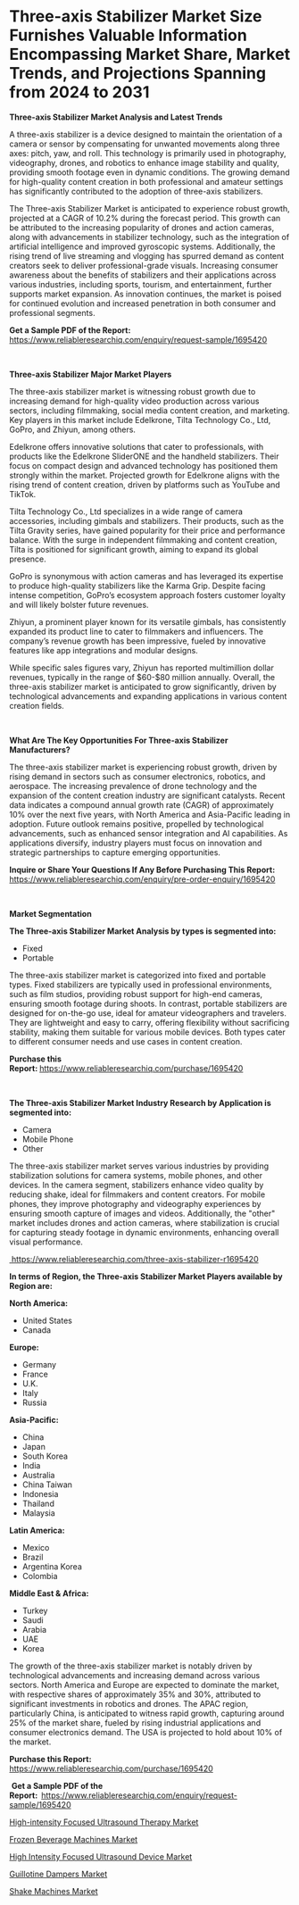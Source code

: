<p><h1>Three-axis Stabilizer Market Size Furnishes Valuable Information Encompassing Market Share, Market Trends, and Projections Spanning from 2024 to 2031</h1></p><p><strong>Three-axis Stabilizer Market Analysis and Latest Trends</strong></p>
<p><p>A three-axis stabilizer is a device designed to maintain the orientation of a camera or sensor by compensating for unwanted movements along three axes: pitch, yaw, and roll. This technology is primarily used in photography, videography, drones, and robotics to enhance image stability and quality, providing smooth footage even in dynamic conditions. The growing demand for high-quality content creation in both professional and amateur settings has significantly contributed to the adoption of three-axis stabilizers.</p><p>The Three-axis Stabilizer Market is anticipated to experience robust growth, projected at a CAGR of 10.2% during the forecast period. This growth can be attributed to the increasing popularity of drones and action cameras, along with advancements in stabilizer technology, such as the integration of artificial intelligence and improved gyroscopic systems. Additionally, the rising trend of live streaming and vlogging has spurred demand as content creators seek to deliver professional-grade visuals. Increasing consumer awareness about the benefits of stabilizers and their applications across various industries, including sports, tourism, and entertainment, further supports market expansion. As innovation continues, the market is poised for continued evolution and increased penetration in both consumer and professional segments.</p></p>
<p><strong>Get a Sample PDF of the Report:&nbsp;</strong> <a href="https://www.reliableresearchiq.com/enquiry/request-sample/1695420?utm_campaign=1121&utm_medium=2&utm_source=Github&utm_content=ia&utm_term=19102024&utm_id=three-axis-stabilizer">https://www.reliableresearchiq.com/enquiry/request-sample/1695420</a></p>
<p>&nbsp;</p>
<p><strong>Three-axis Stabilizer Major Market Players</strong></p>
<p><p>The three-axis stabilizer market is witnessing robust growth due to increasing demand for high-quality video production across various sectors, including filmmaking, social media content creation, and marketing. Key players in this market include Edelkrone, Tilta Technology Co., Ltd, GoPro, and Zhiyun, among others.</p><p>Edelkrone offers innovative solutions that cater to professionals, with products like the Edelkrone SliderONE and the handheld stabilizers. Their focus on compact design and advanced technology has positioned them strongly within the market. Projected growth for Edelkrone aligns with the rising trend of content creation, driven by platforms such as YouTube and TikTok.</p><p>Tilta Technology Co., Ltd specializes in a wide range of camera accessories, including gimbals and stabilizers. Their products, such as the Tilta Gravity series, have gained popularity for their price and performance balance. With the surge in independent filmmaking and content creation, Tilta is positioned for significant growth, aiming to expand its global presence.</p><p>GoPro is synonymous with action cameras and has leveraged its expertise to produce high-quality stabilizers like the Karma Grip. Despite facing intense competition, GoPro’s ecosystem approach fosters customer loyalty and will likely bolster future revenues.</p><p>Zhiyun, a prominent player known for its versatile gimbals, has consistently expanded its product line to cater to filmmakers and influencers. The company’s revenue growth has been impressive, fueled by innovative features like app integrations and modular designs.</p><p>While specific sales figures vary, Zhiyun has reported multimillion dollar revenues, typically in the range of $60-$80 million annually. Overall, the three-axis stabilizer market is anticipated to grow significantly, driven by technological advancements and expanding applications in various content creation fields.</p></p>
<p>&nbsp;</p>
<p><strong>What Are The Key Opportunities For Three-axis Stabilizer Manufacturers?</strong></p>
<p><p>The three-axis stabilizer market is experiencing robust growth, driven by rising demand in sectors such as consumer electronics, robotics, and aerospace. The increasing prevalence of drone technology and the expansion of the content creation industry are significant catalysts. Recent data indicates a compound annual growth rate (CAGR) of approximately 10% over the next five years, with North America and Asia-Pacific leading in adoption. Future outlook remains positive, propelled by technological advancements, such as enhanced sensor integration and AI capabilities. As applications diversify, industry players must focus on innovation and strategic partnerships to capture emerging opportunities.</p></p>
<p><strong>Inquire or Share Your Questions If Any Before Purchasing This Report:</strong> <a href="https://www.reliableresearchiq.com/enquiry/pre-order-enquiry/1695420?utm_campaign=1121&utm_medium=2&utm_source=Github&utm_content=ia&utm_term=19102024&utm_id=three-axis-stabilizer">https://www.reliableresearchiq.com/enquiry/pre-order-enquiry/1695420</a></p>
<p>&nbsp;</p>
<p><strong>Market Segmentation</strong></p>
<p><strong>The Three-axis Stabilizer Market Analysis by types is segmented into:</strong></p>
<p><ul><li>Fixed</li><li>Portable</li></ul></p>
<p><p>The three-axis stabilizer market is categorized into fixed and portable types. Fixed stabilizers are typically used in professional environments, such as film studios, providing robust support for high-end cameras, ensuring smooth footage during shoots. In contrast, portable stabilizers are designed for on-the-go use, ideal for amateur videographers and travelers. They are lightweight and easy to carry, offering flexibility without sacrificing stability, making them suitable for various mobile devices. Both types cater to different consumer needs and use cases in content creation. </p></p>
<p><strong>Purchase this Report:&nbsp;</strong><a href="https://www.reliableresearchiq.com/purchase/1695420?utm_campaign=1121&utm_medium=2&utm_source=Github&utm_content=ia&utm_term=19102024&utm_id=three-axis-stabilizer">https://www.reliableresearchiq.com/purchase/1695420</a></p>
<p>&nbsp;</p>
<p><strong>The Three-axis Stabilizer Market Industry Research by Application is segmented into:</strong></p>
<p><ul><li>Camera</li><li>Mobile Phone</li><li>Other</li></ul></p>
<p><p>The three-axis stabilizer market serves various industries by providing stabilization solutions for camera systems, mobile phones, and other devices. In the camera segment, stabilizers enhance video quality by reducing shake, ideal for filmmakers and content creators. For mobile phones, they improve photography and videography experiences by ensuring smooth capture of images and videos. Additionally, the "other" market includes drones and action cameras, where stabilization is crucial for capturing steady footage in dynamic environments, enhancing overall visual performance.</p></p>
<p><a href="https://www.reliableresearchiq.com/three-axis-stabilizer-r1695420?utm_campaign=1121&utm_medium=2&utm_source=Github&utm_content=ia&utm_term=19102024&utm_id=three-axis-stabilizer">&nbsp;https://www.reliableresearchiq.com/three-axis-stabilizer-r1695420</a></p>
<p><strong>In terms of Region, the Three-axis Stabilizer Market Players available by Region are:</strong></p>
<p>
    <p> <strong> North America: </strong>
        <ul>
            <li>United States</li>
            <li>Canada</li>
        </ul>
        </p> 
    <p> <strong> Europe: </strong>
        <ul>
            <li>Germany</li>
            <li>France</li>
            <li>U.K.</li>
            <li>Italy</li>
            <li>Russia</li>
        </ul>
        </p> 
    <p> <strong> Asia-Pacific: </strong>
        <ul>
            <li>China</li>
            <li>Japan</li>
            <li>South Korea</li>
            <li>India</li>
            <li>Australia</li>
            <li>China Taiwan</li>
            <li>Indonesia</li>
            <li>Thailand</li>
            <li>Malaysia</li>
        </ul>
        </p> 
    <p> <strong> Latin America: </strong>
        <ul>
            <li>Mexico</li>
            <li>Brazil</li>
            <li>Argentina Korea</li>
            <li>Colombia</li>
        </ul>
        </p> 
    <p> <strong> Middle East & Africa: </strong>
        <ul>
            <li>Turkey</li>
            <li>Saudi</li>
            <li>Arabia</li>
            <li>UAE</li>
            <li>Korea</li>
        </ul>
    </p>
    </p>
<p><p>The growth of the three-axis stabilizer market is notably driven by technological advancements and increasing demand across various sectors. North America and Europe are expected to dominate the market, with respective shares of approximately 35% and 30%, attributed to significant investments in robotics and drones. The APAC region, particularly China, is anticipated to witness rapid growth, capturing around 25% of the market share, fueled by rising industrial applications and consumer electronics demand. The USA is projected to hold about 10% of the market.</p></p>
<p><strong>Purchase this Report: </strong><a href="https://www.reliableresearchiq.com/purchase/1695420?utm_campaign=1121&utm_medium=2&utm_source=Github&utm_content=ia&utm_term=19102024&utm_id=three-axis-stabilizer">https://www.reliableresearchiq.com/purchase/1695420</a></p>
<p>&nbsp;<strong>Get a Sample PDF of the Report:&nbsp;&nbsp;</strong><a href="https://www.reliableresearchiq.com/enquiry/request-sample/1695420?utm_campaign=1121&utm_medium=2&utm_source=Github&utm_content=ia&utm_term=19102024&utm_id=three-axis-stabilizer">https://www.reliableresearchiq.com/enquiry/request-sample/1695420</a></p>
<p><strong></strong></p>
<p><p><a href="https://github.com/avilarotedlowkog/Market-Research-Report-List-1/blob/main/high-intensity-focused-ultrasound-therapy-market.md?utm_campaign=1121&utm_medium=2&utm_source=Github&utm_content=ia&utm_term=19102024&utm_id=three-axis-stabilizer">High-intensity Focused Ultrasound Therapy Market</a></p><p><a href="https://www.linkedin.com/pulse/consumer-behavior-shifts-frozen-beverage-machines-market-demand-bdesc?utm_campaign=1121&utm_medium=2&utm_source=Github&utm_content=ia&utm_term=19102024&utm_id=three-axis-stabilizer">Frozen Beverage Machines Market</a></p><p><a href="https://github.com/fadrijbtavist/Market-Research-Report-List-1/blob/main/high-intensity-focused-ultrasound-device-market.md?utm_campaign=1121&utm_medium=2&utm_source=Github&utm_content=ia&utm_term=19102024&utm_id=three-axis-stabilizer">High Intensity Focused Ultrasound Device Market</a></p><p><a href="https://issuu.com/reportprime-2/docs/guillotine-dampers-market-size-2030_15e0ff07199652?utm_campaign=1121&utm_medium=2&utm_source=Github&utm_content=ia&utm_term=19102024&utm_id=three-axis-stabilizer">Guillotine Dampers Market</a></p><p><a href="https://www.linkedin.com/pulse/strategic-roadmap-success-global-shake-machines-market-analysis-8skyc?utm_campaign=1121&utm_medium=2&utm_source=Github&utm_content=ia&utm_term=19102024&utm_id=three-axis-stabilizer">Shake Machines Market</a></p></p>